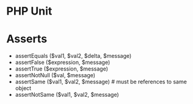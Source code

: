 # PHP Unit

# Asserts
* assertEquals ($val1, $val2, $delta, $message)
* assertFalse ($expression, $message)
* assertTrue ($expression, $message)
* assertNotNull ($val, $message)
* assertSame ($val1, $val2, $message) # must be references to same object
* assertNotSame ($val1, $val2, $message)
